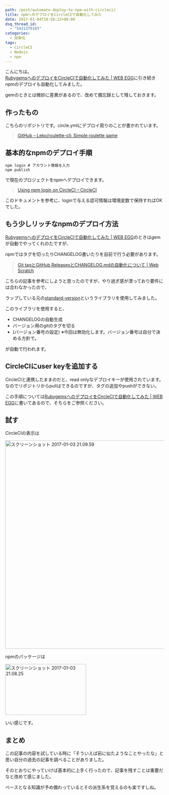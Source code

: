 ```yaml
---
path: /post/automate-deploy-to-npm-with-circleci/
title: npmへのデプロイをCircleCIで自動化してみた
date: 2017-01-04T10:50:22+00:00
dsq_thread_id:
  - "5431370183"
categories:
  - 効率化
tags:
  - CircleCI
  - Nodejs
  - npm
---
```

こんにちは。  
[RubygemsへのデプロイをCircleCIで自動化してみた \| WEB EGG](/post/automate-deploy-to-rubygems-with-circleci/)に引き続きnpmのデプロイも自動化してみました。
  
gemのときとは微妙に差異があるので、改めて備忘録として残しておきます。

<!--more-->

作ったもの
----------------------------------------

こちらのリポジトリです。circle.ymlにデプロイ周りのことが書かれています。

> [GitHub – Leko/roulette-cli: Simple roulette game](https://github.com/Leko/roulette-cli)

基本的なnpmのデプロイ手順
----------------------------------------

```shell
npm login # アカウント情報を入力
npm publish
```

で現在のプロジェクトをnpmへデプロイできます。

> [Using npm login on CircleCI – CircleCI](https://circleci.com/docs/npm-login/)

このドキュメントを参考に、loginで与える認可情報は環境変数で保持すればOKでした。

もう少しリッチなnpmのデプロイ方法
----------------------------------------

[RubygemsへのデプロイをCircleCIで自動化してみた \| WEB EGG](/post/automate-deploy-to-rubygems-with-circleci/)のときはgemが自動でやってくれのたですが、
  
npmではタグを切ったりCHANGELOG書いたりを自前で行う必要があります。

> [Git tagとGitHub ReleasesとCHANGELOG.mdの自動化について \| Web Scratch](http://efcl.info/2014/07/20/git-tag-to-release-github/)

こちらの記事を参考にしようと思ったのですが、やり過ぎ感が漂っており要件には合わなかったので、
  
ラップしている元の[standard-version](https://github.com/conventional-changelog/standard-version)というライブラリを使用してみました。
  
このライブラリを使用すると、

  * CHANGELOGの自動生成
  * バージョン用のgitのタグを切る
  * (バージョン番号の設定) ※今回は無効化します。バージョン番号は自分で決める方針で。

が自動で行われます。

## CircleCIにuser keyを追加する

CircleCIと連携したままのだと、read onlyなデプロイキーが使用されています。 なのでリポジトリからpullはできるのですが、タグの追加やpushができない。

この手順については[RubygemsへのデプロイをCircleCIで自動化してみた \| WEB EGG](/post/automate-deploy-to-rubygems-with-circleci/)に書いてあるので、そちらをご参照ください。

試す
----------------------------------------

CircleCIの表示は

<img src="/images/2017/01/b782c30ff31333c2cea5152a250c73b0.png" alt="スクリーンショット 2017-01-03 21.09.59" width="872" height="662" class="alignnone size-full wp-image-929" />

npmのパッケージは

<img src="/images/2017/01/b203346692a299a373192edf35b2a426.png" alt="スクリーンショット 2017-01-03 21.08.25" width="257" height="162" class="alignnone size-full wp-image-928" />

いい感じです。

まとめ
----------------------------------------

この記事の内容を試している時に「そういえば前に似たようなことやったな」と思い自分の過去の記事を調べることがありました。
  
そのとおりにやっていけば基本的に上手く行ったので、記事を残すことは重要だなと改めて感じました。

ベースとなる知識が予め備わっているとその派生系を覚えるのも楽ですしね。

<div style="font-size:0px;height:0px;line-height:0px;margin:0;padding:0;clear:both">
</div>